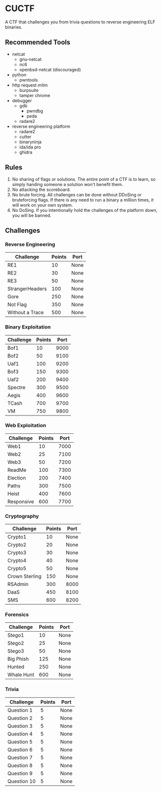 # CUCTF

A CTF that challenges you from trivia questions to reverse engineering ELF binaries.

## Recommended Tools

* netcat
	* gnu-netcat
	* nc6
	* openbsd-netcat (discouraged)
* python
	* pwntools
* http request mitm
	* burpsuite
	* tamper chrome
* debugger
	* gdb
		* pwndbg
		* peda
	* radare2
* reverse engineering platform
	* radare2
    * cutter
	* binaryninja
	* ida/ida pro
	* ghidra

## Rules

1. No sharing of flags or solutions. The entire point of a CTF is to learn, so simply handing someone a solution won't benefit them.
2. No attacking the scoreboard.
3. No brute forcing. All challenges can be done without DDoSing or bruteforcing flags. If there is any need to run a binary a million times, it will work on your own system. 
4. No DoSing. If you intentionally hold the challenges of the platform down, you will be banned.

## Challenges

### Reverse Engineering

| Challenge           | Points | Port |
| --------------------| ------ | ---- |
| RE1                 |  10    | None |
| RE2                 |  30    | None |
| RE3                 |  50    | None |
| StrangerHeaders     | 100    | None |
| Gore                | 250    | None |
| Not Flag            | 350    | None |
| Without a Trace     | 500    | None |

### Binary Exploitation

| Challenge           | Points | Port |
| --------------------| ------ | ---- |
| Bof1                |  10    | 9000 |
| Bof2                |  50    | 9100 |
| Uaf1                | 100    | 9200 |
| Bof3                | 150    | 9300 |
| Uaf2                | 200    | 9400 |
| Spectre             | 300    | 9500 |
| Aegis               | 400    | 9600 |
| TCash               | 700    | 9700 |
| VM                  | 750    | 9800 |

### Web Exploitation

| Challenge           | Points | Port |
| ------------------- | ------ | ---- |
| Web1                |  10    | 7000 |
| Web2                |  25    | 7100 |
| Web3                |  50    | 7200 |
| ReadMe              | 100    | 7300 |
| Election            | 200    | 7400 |
| Paths               | 300    | 7500 |
| Heist               | 400    | 7600 |
| Responsive          | 600    | 7700 |

### Cryptography

| Challenge           | Points | Port |
| --------------------| ------ | ---- |
| Crypto1             |  10    | None |
| Crypto2             |  20    | None |
| Crypto3             |  30    | None |
| Crypto4             |  40    | None |
| Crypto5             |  50    | None |
| Crown Sterling      | 150    | None |
| RSAdmin             | 300    | 8000 |
| DaaS                | 450    | 8100 |
| SMS                 | 600    | 8200 |

### Forensics

| Challenge           | Points | Port |
| --------------------| ------ | ---- |
| Stego1              |  10    | None |
| Stego2              |  25    | None |
| Stego3              |  50    | None |
| Big Phish           | 125    | None |
| Hunted              | 250    | None |
| Whale Hunt          | 600    | None |

### Trivia

| Challenge           | Points | Port |
| --------------------| ------ | ---- |
| Question 1          |  5     | None |
| Question 2          |  5     | None |
| Question 3          |  5     | None |
| Question 4          |  5     | None |
| Question 5          |  5     | None |
| Question 6          |  5     | None |
| Question 7          |  5     | None |
| Question 8          |  5     | None |
| Question 9          |  5     | None |
| Question 10         |  5     | None |
